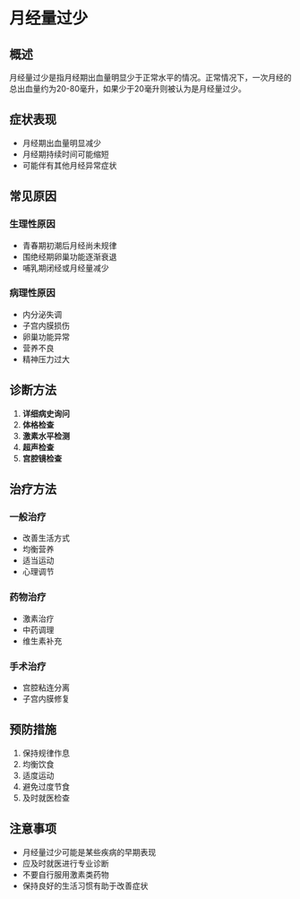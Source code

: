 # 月经量过少

## 概述

月经量过少是指月经期出血量明显少于正常水平的情况。正常情况下，一次月经的总出血量约为20-80毫升，如果少于20毫升则被认为是月经量过少。

## 症状表现

- 月经期出血量明显减少
- 月经期持续时间可能缩短
- 可能伴有其他月经异常症状

## 常见原因

### 生理性原因
- 青春期初潮后月经尚未规律
- 围绝经期卵巢功能逐渐衰退
- 哺乳期闭经或月经量减少

### 病理性原因
- 内分泌失调
- 子宫内膜损伤
- 卵巢功能异常
- 营养不良
- 精神压力过大

## 诊断方法

1. **详细病史询问**
2. **体格检查**
3. **激素水平检测**
4. **超声检查**
5. **宫腔镜检查**

## 治疗方法

### 一般治疗
- 改善生活方式
- 均衡营养
- 适当运动
- 心理调节

### 药物治疗
- 激素治疗
- 中药调理
- 维生素补充

### 手术治疗
- 宫腔粘连分离
- 子宫内膜修复

## 预防措施

1. 保持规律作息
2. 均衡饮食
3. 适度运动
4. 避免过度节食
5. 及时就医检查

## 注意事项

- 月经量过少可能是某些疾病的早期表现
- 应及时就医进行专业诊断
- 不要自行服用激素类药物
- 保持良好的生活习惯有助于改善症状 